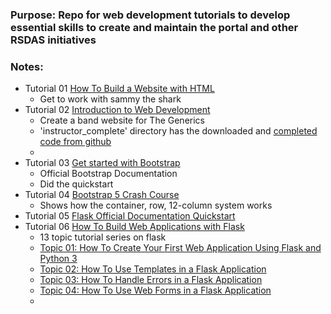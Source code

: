 ### Purpose: Repo for web development tutorials to develop essential skills to create and maintain the portal and other RSDAS initiatives
### Notes:
* Tutorial 01 [How To Build a Website with HTML](https://www.digitalocean.com/community/tutorial-series/how-to-build-a-website-with-html)
   - Get to work with sammy the shark
* Tutorial 02 [Introduction to Web Development](https://www.youtube.com/playlist?list=PLZlA0Gpn_vH-cEDOofOujFIknfZZpIk3a)
   - Create a band website for The Generics
   - 'instructor_complete' directory has the downloaded and [completed code from github](https://github.com/WebDevSimplified/Introduction-to-Web-Development)
   - 
* Tutorial 03 [Get started with Bootstrap](https://getbootstrap.com/docs/5.3/getting-started/introduction/)
   - Official Bootstrap Documentation
   - Did the quickstart
* Tutorial 04 [Bootstrap 5 Crash Course](https://www.youtube.com/watch?v=Jyvffr3aCp0)
   - Shows how the container, row, 12-column system works
* Tutorial 05 [Flask Official Documentation Quickstart](https://flask.palletsprojects.com/en/latest/quickstart/)
* Tutorial 06 [How To Build Web Applications with Flask](https://www.digitalocean.com/community/tutorial-series/how-to-create-web-sites-with-flask)
   - 13 topic tutorial series on flask
   - [Topic 01: How To Create Your First Web Application Using Flask and Python 3](https://www.digitalocean.com/community/tutorials/how-to-create-your-first-web-application-using-flask-and-python-3)
   - [Topic 02: How To Use Templates in a Flask Application](https://www.digitalocean.com/community/tutorials/how-to-use-templates-in-a-flask-application)
   - [Topic 03: How To Handle Errors in a Flask Application](https://www.digitalocean.com/community/tutorials/how-to-handle-errors-in-a-flask-application)
   - [Topic 04: How To Use Web Forms in a Flask Application](https://www.digitalocean.com/community/tutorials/how-to-use-web-forms-in-a-flask-application)
   - 